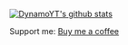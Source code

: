 [![DynamoYT's github stats](https://github-readme-stats.vercel.app/api?username=DynamoYT)](https://github.com/anuraghazra/github-readme-stats)


Support me:
[Buy me a coffee](https://www.buymeacoffee.com/dynamoyt)
